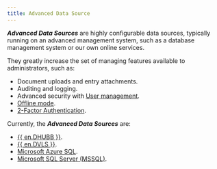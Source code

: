 ```yaml
---
title: Advanced Data Source
---
```

***Advanced Data Sources*** are highly configurable data sources, typically running on an advanced management system, such as a database management system or our own online services.  

They greatly increase the set of managing features available to administrators, such as:  

* Document uploads and entry attachments. 
* Auditing and logging. 
* Advanced security with [User management](/rdm/windows/commands/administration/management/user-management/). 
* [Offline mode](/rdm/windows/data-sources/offline-mode/). 
* [2-Factor Authentication](/rdm/windows/data-sources/multi-factor-authentication/). 

Currently, the ***Advanced Data Sources*** are: 

* [{{ en.DHUBB }}](/rdm/windows/data-sources/data-sources-types/advanced-data-sources/hub-business/). 
* [{{ en.DVLS }}](/rdm/windows/data-sources/data-sources-types/advanced-data-sources/server/). 
* [Microsoft Azure SQL](/rdm/windows/data-sources/data-sources-types/advanced-data-sources/microsoft-azure-sql/). 
* [Microsoft SQL Server (MSSQL)](/rdm/windows/data-sources/data-sources-types/advanced-data-sources/microsoft-sql-server/). 
